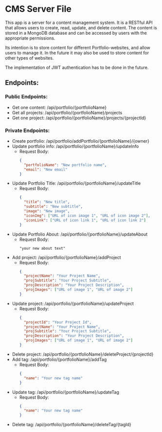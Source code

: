 

# CMS Server File

This app is a server for a content management system. 
It is a RESTful API that allows users to create, read, update, and delete content. 
The content is stored in a MongoDB database and can be accessed by users with the appropriate permissions.

Its intention is to store content for different Portfolio-websites, and allow users to manage it.
In the future it may also be used to store content for other types of websites.

The implementation of JWT authentication has to be done in the future.

## Endpoints:
### Public Endpoints:
- Get one content: /api/portfolio/{portfolioName}
- Get all projects: /api/portfolio/{portfolioName}/projects
- Get one project: /api/portfolio/{portfolioName}/projects/{projectId}

### Private Endpoints:
- Create portfolio: /api/portfolio/addPortfolio/{portfolioName}/{owner}
- Update portfolio info: /api/portfolio/{portfolioName}/updateInfo
  - Request Body: 
    ```json
    {
      "portfolioName": "New portfolio name",
      "email": "New email"
    }
    ```
- Update Portfolio Title: /api/portfolio/{portfolioName}/updateTitle 
  - Request Body: 
    ```json
    {
      "title": "New title",
      "subtitle": "New subtitle",
      "image": "New image",
      "iconImg": ["URL of icon image 1", "URL of icon image 2"],
      "iconLink": ["URL of icon link 1", "URL of icon link 2"]
    }
    ``` 
- Update Portfolio About: /api/portfolio/{portfolioName}/updateAbout
  - Request Body: 
    ```text
    "your new about text"
    ```
- Add project: /api/portfolio/{portfolioName}/addProject
  - Request Body: 
    ```json
    {
      "projectName": "Your Project Name",
      "projSubtitle": "Your Project Subtitle",
      "projDescription": "Your Project Description",
      "projImages": ["URL of image 1", "URL of image 2"]
    }
    ``` 
- Update project: /api/portfolio/{portfolioName}/updateProject
  - Request Body: 
      ```json
      {
        "projectId": "Your Project Id",
        "projectName": "Your Project Name",
        "projSubtitle": "Your Project Subtitle",
        "projDescription": "Your Project Description",
        "projImages": ["URL of image 1", "URL of image 2"]
      }
      ```
- Delete project: /api/portfolio/{portfolioName}/deleteProject/{projectId}
- Add tag: /api/portfolio/{portfolioName}/addTag
  - Request Body: 
    ```json
    {
      "name": "Your new tag name"
    }
    ``` 
- Update tag: /api/portfolio/{portfolioName}/updateTag
  - Request Body:
    ```json
    {
      "name": "Your new tag name"
    }
    ```  
- Delete tag: /api/portfolio/{portfolioName}/deleteTag/{tagId}
